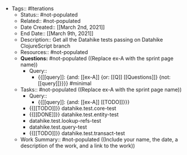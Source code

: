 - Tags:: #Iterations
    - Status:: #not-populated
    - Related:: #not-populated
    - Date Created:: [[March 2nd, 2021]]
    - End Date:: [[March 9th, 2021]]
    - Description:: Get all the Datahike tests passing on Datahike ClojureScript branch
    - Resources:: #not-populated
    - **Questions:** #not-populated ((Replace ex-A with the sprint page name))
        - Query::
            - {{[[query]]: {and: [[ex-A]] {or: [[Q]] [[Questions]]}  {not: [[query]]}}}} #minimal
    - Tasks:: #not-populated ((Replace ex-A with the sprint page name))
        - Query::
            - {{[[query]]: {and: [[ex-A]] [[TODO]]}}}
        - {{[[TODO]]}} datahike.test.core-test
        - {{[[DONE]]}} datahike.test.entity-test
        - datahike.test.lookup-refs-test
        - datahike.test.query-test
        - {{[[TODO]]}} datahike.test.transact-test
    - Work Summary:: #not-populated ((Include your name, the date, a description of the work, and a link to the work))
